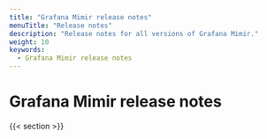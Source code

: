 ```yaml
---
title: "Grafana Mimir release notes"
menuTitle: "Release notes"
description: "Release notes for all versions of Grafana Mimir."
weight: 10
keywords:
  - Grafana Mimir release notes
---
```


# Grafana Mimir release notes

{{< section >}}

